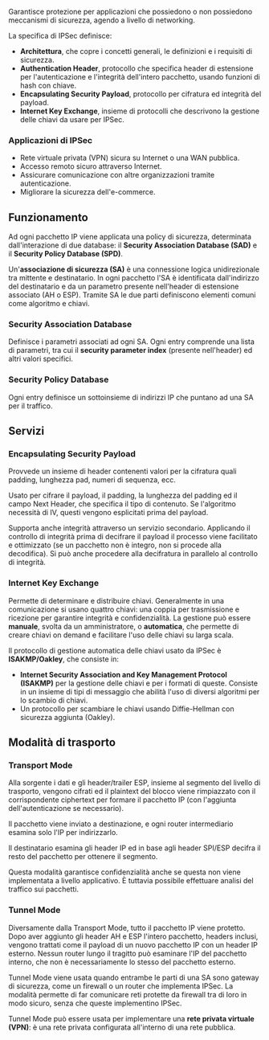 Garantisce protezione per applicazioni che possiedono o non possiedono meccanismi di sicurezza, agendo a livello di networking.

La specifica di IPSec definisce:
- **Architettura**, che copre i concetti generali, le definizioni e i requisiti di sicurezza.
- **Authentication Header**, protocollo che specifica header di estensione per l'autenticazione e l'integrità dell'intero pacchetto, usando funzioni di hash con chiave.
- **Encapsulating Security Payload**, protocollo per cifratura ed integrità del payload.
- **Internet Key Exchange**, insieme di protocolli che descrivono la gestione delle chiavi da usare per IPSec.

### Applicazioni di IPSec
- Rete virtuale privata (VPN) sicura su Internet o una WAN pubblica.
- Accesso remoto sicuro attraverso Internet.
- Assicurare comunicazione con altre organizzazioni tramite autenticazione.
- Migliorare la sicurezza dell'e-commerce. 

## Funzionamento

Ad ogni pacchetto IP viene applicata una policy di sicurezza, determinata dall'interazione di due database: il **Security Association Database (SAD)** e il **Security Policy Database (SPD)**.

Un'**associazione di sicurezza (SA)** è una connessione logica unidirezionale tra mittente e destinatario. In ogni pacchetto l'SA è identificata dall'indirizzo del destinatario e da un parametro presente nell'header di estensione associato (AH o ESP). Tramite SA le due parti definiscono elementi comuni come algoritmo e chiavi.

### Security Association Database
Definisce i parametri associati ad ogni SA. Ogni entry comprende una lista di parametri, tra cui il **security parameter index** (presente nell'header) ed altri valori specifici.

### Security Policy Database
Ogni entry definisce un sottoinsieme di indirizzi IP che puntano ad una SA per il traffico.

## Servizi

### Encapsulating Security Payload
Provvede un insieme di header contenenti valori per la cifratura quali padding, lunghezza pad, numeri di sequenza, ecc.

Usato per cifrare il payload, il padding, la lunghezza del padding ed il campo Next Header, che specifica il tipo di contenuto. Se l'algoritmo necessità di IV, questi vengono esplicitati prima del payload.

Supporta anche integrità attraverso un servizio secondario. Applicando il controllo di integrità prima di decifrare il payload il processo viene facilitato e ottimizzato (se un pacchetto non è integro, non si procede alla decodifica). Si può anche procedere alla decifratura in parallelo al controllo di integrità.

### Internet Key Exchange
Permette di determinare e distribuire chiavi. Generalmente in una comunicazione si usano quattro chiavi: una coppia per trasmissione e ricezione per garantire integrità e confidenzialità.
La gestione può essere **manuale**, svolta da un amministratore, o **automatica**, che permette di creare chiavi on demand e facilitare l'uso delle chiavi su larga scala.

Il protocollo di gestione automatica delle chiavi usato da IPSec è **ISAKMP/Oakley**, che consiste in:
- **Internet Security Association and Key Management Protocol (ISAKMP)** per la gestione delle chiavi e per i formati di queste. Consiste in un insieme di tipi di messaggio che abilità l'uso di diversi algoritmi per lo scambio di chiavi.
- Un protocollo per scambiare le chiavi usando Diffie-Hellman con sicurezza aggiunta (Oakley).

## Modalità di trasporto

### Transport Mode
Alla sorgente i dati e gli header/trailer ESP, insieme al segmento del livello di trasporto, vengono cifrati ed il plaintext del blocco viene rimpiazzato con il corrispondente ciphertext per formare il pacchetto IP (con l'aggiunta dell'autenticazione se necessario).

Il pacchetto viene inviato a destinazione, e ogni router intermediario esamina solo l'IP per indirizzarlo.

Il destinatario esamina gli header IP ed in base agli header SPI/ESP decifra il resto del pacchetto per ottenere il segmento. 

Questa modalità garantisce confidenzialità anche se questa non viene implementata a livello applicativo. È tuttavia possibile effettuare analisi del traffico sui pacchetti.

### Tunnel Mode

Diversamente dalla Transport Mode, tutto il pacchetto IP viene protetto. Dopo aver aggiunto gli header AH e ESP l'intero pacchetto, headers inclusi, vengono trattati come il payload di un nuovo pacchetto IP con un header IP esterno. 
Nessun router lungo il tragitto può esaminare l'IP del pacchetto interno, che non è necessariamente lo stesso del pacchetto esterno.

Tunnel Mode viene usata quando entrambe le parti di una SA sono gateway di sicurezza, come un firewall o un router che implementa IPSec.
La modalità permette di far comunicare reti protette da firewall tra di loro in modo sicuro, senza che queste implementino IPSec.

Tunnel Mode può essere usata per implementare una **rete privata virtuale (VPN)**: è una rete privata configurata all'interno di una rete pubblica.

